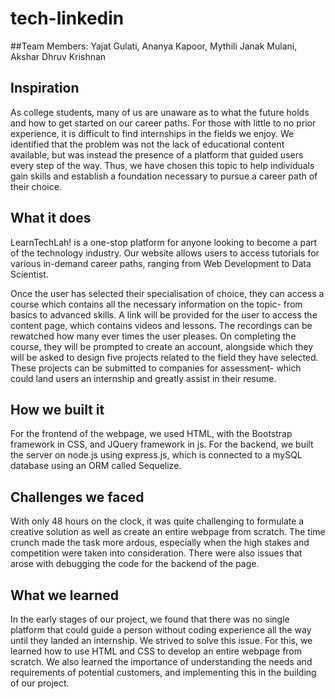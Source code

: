 # tech-linkedin
##Team Members: Yajat Gulati, Ananya Kapoor, Mythili Janak Mulani, Akshar Dhruv Krishnan

## Inspiration

As college students, many of us are unaware as to what the future holds and how to get started on our career paths. For those with little to no prior experience, it is difficult to find internships in the fields we enjoy. We identified that the problem was not the lack of educational content available, but was instead the presence of a platform that guided users every step of the way. Thus, we have chosen this topic to help individuals gain skills and establish a foundation necessary to pursue a career path of their choice.

  

## What it does

LearnTechLah! is a one-stop platform for anyone looking to become a part of the technology industry. Our website allows users to access tutorials for various in-demand career paths, ranging from Web Development to Data Scientist.
  

Once the user has selected their specialisation of choice, they can access a course which contains all the necessary information on the topic- from basics to advanced skills. A link will be provided for the user to access the content page, which contains videos and lessons. The recordings can be rewatched how many ever times the user pleases. On completing the course, they will be prompted to create an account, alongside which they will be asked to design five projects related to the field they have selected. These projects can be submitted to companies for assessment- which could land users an internship and greatly assist in their resume.

  

## How we built it

For the frontend of the webpage, we used HTML, with the Bootstrap framework in CSS, and JQuery framework in js. For the backend, we built the server on node.js using express.js, which is connected to a mySQL database using an ORM called Sequelize.

  

## Challenges we faced

With only 48 hours on the clock, it was quite challenging to formulate a creative solution as well as create an entire webpage from scratch. The time crunch made the task more ardous, especially when the high stakes and competition were taken into consideration. There were also issues that arose with debugging the code for the backend of the page.
  

## What we learned

In the early stages of our project, we found that there was no single platform that could guide a person without coding experience all the way until they landed an internship. We strived to solve this issue. For this, we learned how to use HTML and CSS to develop an entire webpage from scratch. We also learned the importance of understanding the needs and requirements of potential customers, and implementing this in the building of our project.
